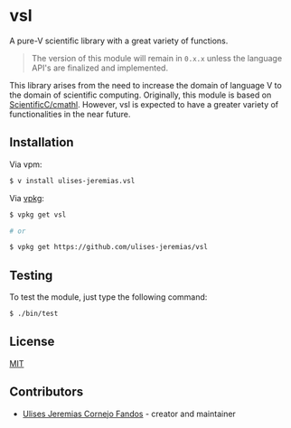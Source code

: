 # vsl

A pure-V scientific library with a great variety of functions.

> The version of this module will remain in `0.x.x` unless the language API's are finalized and implemented.

This library arises from the need to increase the domain of language V to the domain of scientific computing. Originally, this module is based on [ScientificC/cmathl](https://github.com/ScientificC/cmathl). However, vsl is expected to have a greater variety of functionalities in the near future.

## Installation

Via vpm:

```sh
$ v install ulises-jeremias.vsl
```

Via [vpkg](https://github.com/v-pkg/vpkg):

```sh
$ vpkg get vsl

# or

$ vpkg get https://github.com/ulises-jeremias/vsl
```

## Testing

To test the module, just type the following command:

```sh
$ ./bin/test
```

## License

[MIT](LICENSE)

## Contributors

- [Ulises Jeremias Cornejo Fandos](https://github.com/ulises-jeremias) - creator and maintainer
